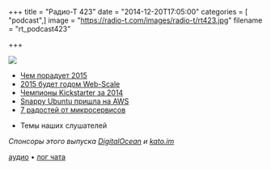 +++
title = "Радио-Т 423"
date = "2014-12-20T17:05:00"
categories = [ "podcast",]
image = "https://radio-t.com/images/radio-t/rt423.jpg"
filename = "rt_podcast423"

+++

![](https://radio-t.com/images/radio-t/rt423.jpg)

* [Чем порадует 2015](http://prsm.tc/lgu6yx)
* [2015 будет годом Web-Scale](http://prsm.tc/2emAla)
* [Чемпионы Kickstarter за 2014](http://prsm.tc/Pp5rKf)
* [Snappy Ubuntu пришла на AWS](http://techcrunch.com/2014/12/19/canonicals-snappy-ubuntu-lands-on-aws/)
* [7 радостей от микросервисов](http://eugenedvorkin.com/seven-micro-services-architecture-advantages/)
- Темы наших слушателей

_Спонсоры этого выпуска [DigitalOcean](https://do.co/radiot) и [kato.im](https://kato.im)_

[аудио](https://cdn.radio-t.com/rt_podcast423.mp3) • [лог чата](http://chat.radio-t.com/logs/radio-t-423.html)
<audio src="https://cdn.radio-t.com/rt_podcast423.mp3" preload="none"></audio>
